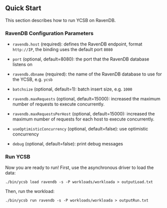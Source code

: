 <!--
Copyright (c) 2012 - 2016 YCSB contributors. All rights reserved.

Licensed under the Apache License, Version 2.0 (the "License"); you
may not use this file except in compliance with the License. You
may obtain a copy of the License at

http://www.apache.org/licenses/LICENSE-2.0

Unless required by applicable law or agreed to in writing, software
distributed under the License is distributed on an "AS IS" BASIS,
WITHOUT WARRANTIES OR CONDITIONS OF ANY KIND, either express or
implied. See the License for the specific language governing
permissions and limitations under the License. See accompanying
LICENSE file.
-->

## Quick Start

This section describes how to run YCSB on RavenDB.

###  RavenDB Configuration Parameters

* `ravendb.host` (required): defines the RavenDB endpoint, format `http://IP`, the binding uses the default port `8080`

* `port` (optional, default=8080):  the port that the RavenDB database listens on

* `ravendb.dbname` (required):  the name of the RavenDB database to use for the YCSB, e.g. `ycsb`

* `batchsize` (optional, default=1):  batch insert size, e.g. `1000`
* `ravendb.maxRequests` (optional, default=15000):  increased the maximum number of requests to execute concurrently.
* `ravendb.maxRequestsPerHost` (optional, default=15000):  increased the maximum number of requests for each host to execute concurrently. 
* `useOptimisticConcurrency` (optional, default=false):  use optimistic concurrency

* `debug` (optional, default=false):  print debug messages

### Run YCSB

Now you are ready to run! First, use the asynchronous driver to load the data:

    ./bin/ycsb load ravendb -s -P workloads/workloada > outputLoad.txt

Then, run the workload:

    ./bin/ycsb run ravendb -s -P workloads/workloada > outputRun.txt